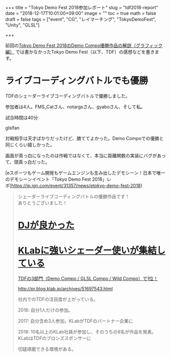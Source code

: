 +++
title = "Tokyo Demo Fest 2018参加レポート"
slug = "tdf2018-report"
date = "2018-12-17T10:01:00+09:00"
image = ""
toc = true
math = false
draft = false
tags = ["event", "CG", "レイマーチング", "TokyoDemoFest", "Unity", "GLSL"]

+++

前回の[Tokyo Demo Fest 2018のDemo Compo優勝作品の解説（グラフィック編）](https://gam0022.net/blog/2018/12/12/tdf2018/)
では書かなかったTokyo Demo Fest（以下、TDF）の感想などを書きます。

# ライブコーディングバトルでも優勝

TDFのシェーダーライブコーディングバトルで優勝しました。

参加者は4人。FMS_Catさん、notargsさん、gyaboさん、そして私。

試合時間は40分

glslfan

対戦相手は天才ばかりだったけど、勝ててよかった。Demo Compoでの優勝と同じくらい嬉しかった。

画面が真っ白になったのは作戦ではなくて、本当に距離関数の実装にバグがあって、頭真っ白だった。

[eスポーツもゲーム開発もゲームエンジンも生み出したデモシーン！日本で唯一のデモシーンイベント「Tokyo Demo Fest 2018」レポ]https://jp.ign.com/event/31357/news/etokyo-demo-fest-2018)

<blockquote class="twitter-tweet" data-lang="ja"><p lang="ja" dir="ltr">シェーダーライブコーディングバトルの優勝作品です！<br>ありとうございました！<a href="https://twitter.com/hashtag/TokyoDemoFest?s
<script async src="https://platform.twitter.com/widgets.js" charset="utf-8"></script>

# DJが良かった

# KLabに強いシェーダー使いが集結している

TDFの3部門（Demo Compo / GLSL Compo / Wild Compo）で1位！

http://pr.blog.klab.jp/archives/51697543.html

社内でのTDFの注目度が上がっている。

2016: 自分1人だけの参加。

2017: 自分含め3人参加。KLabがTDFのパートナー企業に

2018: 10名以上のKLab社員が参加し、そのうちの8名が作品を発表。KLabはTDFのブロンズスポンサーに

切磋琢磨できる環境がある。